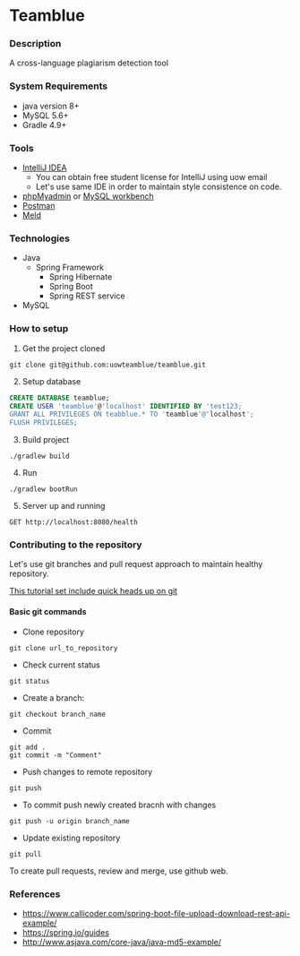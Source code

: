 # Teamblue

### Description

A cross-language plagiarism detection tool 

### System Requirements

- java version 8+
- MySQL 5.6+
- Gradle 4.9+  

### Tools

- [IntelliJ IDEA](https://www.jetbrains.com/idea/)
    - You can obtain free student license for IntelliJ using uow email 
    - Let's use same IDE in order to maintain style consistence on code.
- [phpMyadmin](https://www.phpmyadmin.net/) or [MySQL workbench](https://www.mysql.com/products/workbench/)
- [Postman](https://www.getpostman.com/apps)
- [Meld](http://meldmerge.org/)

### Technologies

- Java 
    - Spring Framework
        - Spring Hibernate
        - Spring Boot
        - Spring REST service
 - MySQL 

### How to setup
1. Get the project cloned

`git clone git@github.com:uowteamblue/teamblue.git`

2. Setup database

```SQL 
CREATE DATABASE teamblue;
CREATE USER 'teamblue'@'localhost' IDENTIFIED BY 'test123;
GRANT ALL PRIVILEGES ON teabblue.* TO 'teamblue'@'localhost';
FLUSH PRIVILEGES;
```

3. Build project

`./gradlew build`

4. Run

`./gradlew bootRun`

5. Server up and running

`GET http://localhost:8080/health`

### Contributing to the repository

Let's use git branches and pull request approach to maintain healthy repository. 

[This tutorial set include quick heads up on git](http://gitimmersion.com/index.html)

#### Basic git commands

- Clone repository

`git clone url_to_repository`
- Check current status

`git status`
-  Create a branch: 

`git checkout branch_name`

- Commit 
```
git add .
git commit -m "Comment"
 ```
    
- Push changes to remote repository

`git push`

- To commit push newly created bracnh with changes

`git push -u origin branch_name`

- Update existing repository

`git pull`

To create pull requests, review and merge, use github web.   
 

### References
- https://www.callicoder.com/spring-boot-file-upload-download-rest-api-example/
- https://spring.io/guides
- http://www.asjava.com/core-java/java-md5-example/
